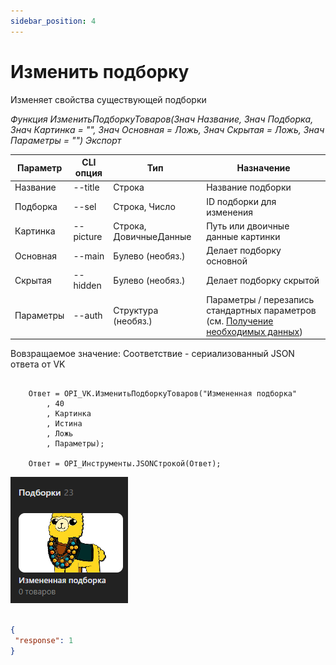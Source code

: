 ```yaml
---
sidebar_position: 4
---
```


# Изменить подборку
Изменяет свойства существующей подборки

*Функция ИзменитьПодборкуТоваров(Знач Название, Знач Подборка, Знач Картинка = "", Знач Основная = Ложь, Знач Скрытая = Ложь, Знач Параметры = "") Экспорт*

  | Параметр | CLI опция | Тип | Назначение |
  |-|-|-|-|
  | Название | --title | Строка | Название подборки |
  | Подборка | --sel | Строка, Число | ID подборки для изменения |
  | Картинка | --picture | Строка, ДовичныеДанные | Путь или двоичные данные картинки |
  | Основная | --main | Булево (необяз.) | Делает подборку основной |
  | Скрытая | --hidden | Булево (необяз.) | Делает подборку скрытой |
  | Параметры | --auth | Структура (необяз.) | Параметры / перезапись стандартных параметров (см. [Получение необходимых данных](../)) |
  
  Вовзращаемое значение: Соответствие - сериализованный JSON ответа от VK

```bsl title="Пример кода"
	
    Ответ = OPI_VK.ИзменитьПодборкуТоваров("Измененная подборка"
        , 40
        , Картинка
        , Истина
        , Ложь
        , Параметры);
            
    Ответ = OPI_Инструменты.JSONСтрокой(Ответ);

```

![Результат](img/2.png)

```json title="Результат"

{
 "response": 1
}

```
